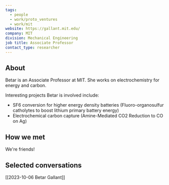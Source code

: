 ```yaml
---
tags:
  - people
  - work/proto_ventures
  - work/mit
website: https://gallant.mit.edu/
company: MIT
division: Mechanical Engineering
job title: Associate Professor
contact_type: researcher
---
```

## About
Betar is an Associate Professor at MIT. She works on electrochemistry for energy and carbon.

Interesting projects Betar is involved include:
- SF6 conversion for higher energy density batteries (Fluoro-organosulfur catholytes to boost lithium primary battery energy)
- Electrochemical carbon capture (Amine-Mediated CO2 Reduction to CO on Ag)

## How we met
We're friends!

## Selected conversations
[[2023-10-06 Betar Gallant]]
